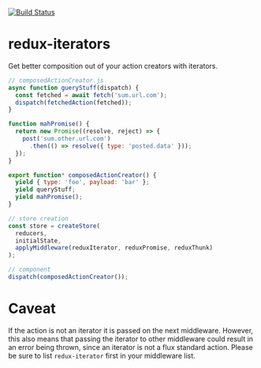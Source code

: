 [![Build Status](https://travis-ci.org/aabenoja/redux-iterators.svg?branch=master)](https://travis-ci.org/aabenoja/redux-iterators)

redux-iterators
==============

Get better composition out of your action creators with iterators.

```javascript
// composedActionCreator.js
async function gueryStuff(dispatch) {
  const fetched = await fetch('sum.url.com');
  dispatch(fetchedAction(fetched));
}

function mahPromise() {
  return new Promise((resolve, reject) => {
    post('sum.other.url.com')
      .then(() => resolve({ type: 'posted.data' }));
  });
}

export function* composedActionCreator() {
  yield { type: 'foo', payload: 'bar' };
  yield queryStuff;
  yield mahPromise();
}

// store creation
const store = createStore(
  reducers,
  initialState,
  applyMiddleware(reduxIterator, reduxPromise, reduxThunk)
);

// component
dispatch(composedActionCreator());
```

Caveat
=====

If the action is not an iterator it is passed on the next middleware. However,
this also means that passing the iterator to other middleware could result in
an error being thrown, since an iterator is not a flux standard action. Please
be sure to list `redux-iterator` first in your middleware list.

